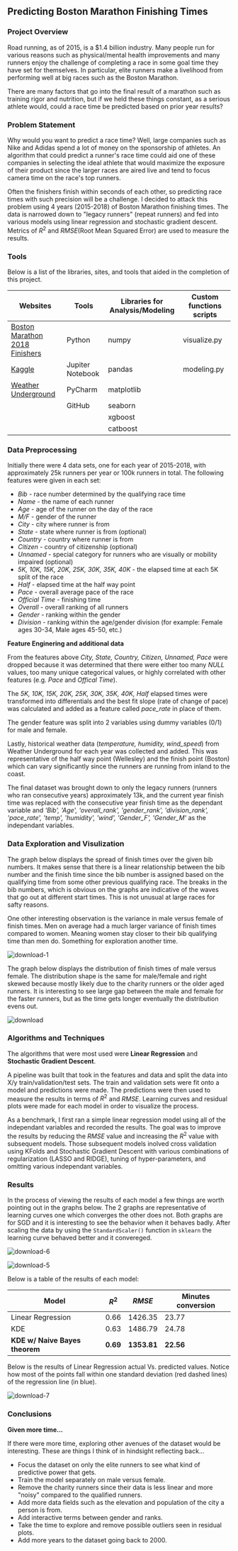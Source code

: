 ## Predicting Boston Marathon Finishing Times




### Project Overview

Road running, as of 2015, is a $1.4 billion industry.  Many people run for various reasons such as physical/mental health improvements and many runners enjoy the challenge of completing a race in some goal time they have set for themselves.  In particular, elite runners make a livelihood from performing well at big races such as the Boston Marathon.  

There are many factors that go into the final result of a marathon such as training rigor and nutrition, but if we held these things constant, as a serious athlete would, could a race time be predicted based on prior year results? 



### Problem Statement 

Why would you want to predict a race time? Well, large companies such as Nike and Adidas spend a lot of money on the sponsorship of athletes.  An algorithm that could predict a runner's race time could aid one of these companies in selecting the ideal athlete that would maximize the exposure of their product since the larger races are aired live and tend to focus camera time on the race's top runners.  

Often the finishers finish within seconds of each other, so predicting race times with such precision will be a challenge.  I decided to attack this problem using 4 years (2015-2018) of Boston Marathon finishing times.   The data is narrowed down to "legacy runners" (repeat runners) and fed into various models using linear regression and stochastic gradient descent.  Metrics of $R^2$ and $RMSE​$ (Root Mean Squared Error) are used to measure the results.  



### Tools

Below is a list of the libraries, sites, and tools that aided in the completion of this project. 

| **Websites**                                                 | Tools            | **Libraries for Analysis/Modeling** | **Custom functions scripts** |
| ------------------------------------------------------------ | ---------------- | ----------------------------------- | ---------------------------- |
| [Boston Marathon 2018 Finishers](http://registration.baa.org/2018/cf/Public/iframe_ResultsSearch.cfm?mode=entry) | Python           | numpy                               | visualize.py                 |
| [Kaggle](https://www.kaggle.com/rojour/boston-results)       | Jupiter Notebook | pandas                              | modeling.py                  |
| [Weather Underground](https://www.wunderground.com/history/) | PyCharm          | matplotlib                          |                              |
|                                                              | GitHub           | seaborn                             |                              |
|                                                              |                  | xgboost                             |                              |
|                                                              |                  | catboost                            |                              |



### Data Preprocessing

Initially there were 4 data sets, one for each year of 2015-2018, with approximately 25k runners per year or 100k runners in total.  The following features were given in each set:

*  *Bib* - race number determined by the qualifying race time
* *Name* - the name of each runner
* *Age* - age of the runner on the day of the race
* *M/F* - gender of the runner
* *City* - city where runner is from
* *State* - state where runner is from (optional)
* *Country* - country where runner is from
* *Citizen* - country of citizenship (optional)
* *Unnamed* - special category for runners who are visually or mobility impaired (optional)
*  *5K, 10K, 15K, 20K, 25K, 30K, 35K, 40K* - the elapsed time at each 5K split of the race
* *Half* - elapsed time at the half way point
* *Pace* - overall average pace of the race
* *Official Time* - finishing time
* *Overall* - overall ranking of all runners
* *Gender* - ranking within the gender
* *Division* - ranking within the age/gender division (for example: Female ages 30-34, Male ages 45-50, etc.)

**Feature Enginering and additional data**

From the features above *City, State, Country, Citizen, Unnamed, Pace* were dropped because it was determined that there were either too many *NULL* values, too many unique categorical values, or highly correlated with other features (e.g. *Pace* and *Offical Time*).  

The  *5K, 10K, 15K, 20K, 25K, 30K, 35K, 40K, Half* elapsed times were transformed into differentials and the best fit slope (rate of change of pace) was calculated and added as a feature called *pace_rate* in place of them.  

The gender feature was split into 2 variables using dummy variables (0/1) for male and female. 

Lastly, historical weather data (*temperature, humidity, wind_speed*) from Weather Underground for each year was collected and added.  This was representative of the half way point (Wellesley) and the finish point (Boston) which can vary significantly since the runners are running from inland to the coast.     

The final dataset was brought down to only the legacy runners (runners who ran consecutive years) approximately 13k, and the current year finish time was replaced with the consecutive year finish time as the dependant variable and *'Bib', 'Age', 'overall_rank', 'gender_rank', 'division_rank', 'pace_rate', 'temp', 'humidity', 'wind', 'Gender_F', 'Gender_M'* as the independant variables.  



### Data Exploration and Visulization

The graph below displays the spread of finish times over the given bib numbers.  It makes sense that there is a linear relationship between the bib number and the finish time since the bib number is assigned based on the qualifying time from some other previous qualifying race.  The breaks in the bib numbers, which is obvious on the graphs are indicative of the waves that go out at different start times.  This is not unusual at large races for safty reasons.  

One other interesting observation is the variance in male versus female of finish times.  Men on average had a much larger variance of finish times compared to women.  Meaning women stay closer to their bib qualifying time than men do.  Something for exploration another time. 


![download-1](https://user-images.githubusercontent.com/20651507/51808778-1021fd80-224d-11e9-8cb5-4713e3cfc663.png)


The graph below displays the distribution of finish times of male versus female.  The distribution shape is the same for male/female and right skewed because mostly likely due to the charity runners or the older aged runners.  It is interesting to see large gap between the male and female for the faster runners, but as the time gets longer eventually the distribution evens out.  


![download](https://user-images.githubusercontent.com/20651507/51808779-14e6b180-224d-11e9-8893-289130b6fa92.png)



### Algorithms and Techniques

The algorithms that were most used were **Linear Regression** and **Stochastic Gradient Descent**.  

A pipeline was built that took in the features and data and split the data into X/y train/validation/test sets.  The train and validation sets were fit onto a model and predictions were made.  The predictions were then used to measure the results in terms of $R^2​$ and $RMSE​$. Learning curves and residual plots were made for each model in order to visualize the process.  

As a benchmark, I first ran a simple linear regression model using all of the independant variables and recorded the results.  The goal was to improve the results by reducing the $RMSE$ value and increasing the $R^2​$ value with subsequent models.  Those subsequent models inolved cross validation using KFolds and Stochastic Gradient Descent with various combinations of regularization (LASSO and RIDGE), tuning of hyper-parameters, and omitting various independant variables. 



### Results

In the process of viewing the results of each model a few things are worth pointing out in the graphs below.  The 2 graphs are representative of learning curves one which converges the other does not. Both graphs are for SGD and it is interesting to see the behavior when it behaves badly.  After scaling the data by using the ```StandardScaler()``` function in ```sklearn``` the learning curve behaved better and it convereged. 



![download-6](https://user-images.githubusercontent.com/20651507/51808747-c46f5400-224c-11e9-9375-a8e6818abea7.png)


![download-5](https://user-images.githubusercontent.com/20651507/51808753-cfc27f80-224c-11e9-8a85-4106ceb243ae.png)


Below is a table of the results of each model:

| **Model**                                        | $R^2$        | $RMSE$      | Minutes conversion |
| ------------------------------------------------ | ------------ | ----------- | ------------------ |
| Linear Regression                                | 0.66         | 1426.35     | 23.77              |
| KDE                                              | 0.63         | 1486.79     | 24.78              |
| **KDE w/ Naive Bayes theorem**                   | **0.69**     | **1353.81** | **22.56**          |




Below is the results of Linear Regression actual Vs. predicted values.  Notice how most of the points fall within one standard deviation (red dashed lines) of the regression line (in blue). 

![download-7](https://user-images.githubusercontent.com/20651507/51809371-25028f00-2255-11e9-9a80-e68fc7e96800.png)




### Conclusions

**Given more time...**

If there were more time, exploring other avenues of the dataset would be interesting.  These are things I think of in hindsight reflecting back...

* Focus the dataset on only the elite runners to see what kind of predictive power that gets. 
* Train the model separately on male versus female. 
* Remove the charity runners since their data is less linear and more "noisy" compared to the qualified runners. 
* Add more data fields such as the elevation and population of the city a person is from. 
* Add interactive terms between gender and ranks. 
* Take the time to explore and remove possible outliers seen in residual plots. 
* Add more years to the dataset going back to 2000. 
